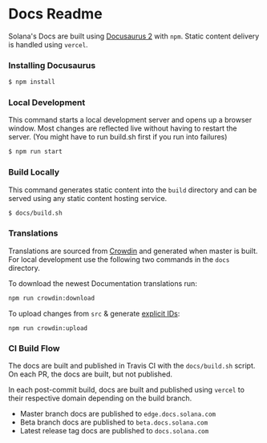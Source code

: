 # Docs Readme

Solana's Docs are built using [Docusaurus 2](https://v2.docusaurus.io/) with `npm`.
Static content delivery is handled using `vercel`.

### Installing Docusaurus

```sh
$ npm install
```

### Local Development

This command starts a local development server and opens up a browser window.
Most changes are reflected live without having to restart the server.
(You might have to run build.sh first if you run into failures)

```sh
$ npm run start
```

### Build Locally

This command generates static content into the `build` directory and can be
served using any static content hosting service.

```sh
$ docs/build.sh
```

### Translations

Translations are sourced from [Crowdin](https://docusaurus.io/docs/i18n/crowdin)
and generated when master is built.
For local development use the following two commands in the `docs` directory.

To download the newest Documentation translations run:

```sh
npm run crowdin:download
```

To upload changes from `src` & generate [explicit IDs](https://docusaurus.io/docs/markdown-features/headings#explicit-ids):

```shell
npm run crowdin:upload
```

### CI Build Flow

The docs are built and published in Travis CI with the `docs/build.sh` script.
On each PR, the docs are built, but not published.

In each post-commit build, docs are built and published using `vercel` to their
respective domain depending on the build branch.

- Master branch docs are published to `edge.docs.solana.com`
- Beta branch docs are published to `beta.docs.solana.com`
- Latest release tag docs are published to `docs.solana.com`

